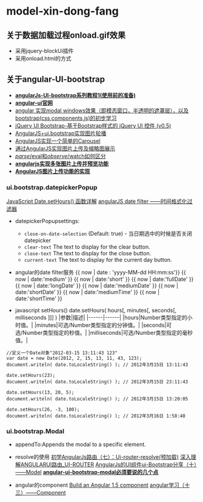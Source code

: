 # model-xin-dong-fang
## 关于数据加载过程onload.gif效果
- 采用jquery-blockUi插件
- 采用onload.html的方式
## 关于angular-UI-bootstrap
- [**angularJs-UI-bootstrap系列教程1(使用前的准备)**](http://www.cnblogs.com/HeJason/p/5315947.html)
- [**angular-ui官网**](http://angular-ui.github.io/bootstrap/)
- [angular 实现modal windows效果（即模态窗口，半透明的遮罩层），以及bootstrap(css,components,js)的初步学习](http://www.cnblogs.com/oxspirt/p/4536866.html)
- [jQuery UI Bootstrap-基于Bootstrap样式的 jQuery UI 控件 (v0.5)](http://www.bootcss.com/p/jquery-ui-bootstrap/)
- [AngularJS+ui.bootstrap实现图片轮播](http://blog.csdn.net/yateswang/article/details/47751477)
- [AngularJS实现一个简单的Carousel](http://www.angularjs.cn/A1cF)
- [通过AngularJS实现图片上传及缩略图展示](http://www.cnblogs.com/jach/p/5734920.html)
- [$parse/$eval和$observe/$watch如何区分](http://www.ngnice.com/posts/2314014da4eea8)
- [**angularjs实现多张图片上传并预览功能**](http://www.jb51.net/article/106661.htm)
- [**AngularJS图片上传功能的实现**](http://www.cnblogs.com/Uncle-Maize/p/6215710.html)


###  ui.bootstrap.datepickerPopup  
[JavaScript Date.setHours() 函数详解](http://www.365mini.com/page/javascript-date-sethours.htm)
[angularJS date filter ——时间格式化过滤器](http://blog.csdn.net/djzhao627/article/details/53443425)
- datepickerPopupsettings:
	- `close-on-date-selection` (Default: true) - 当日期选中的时候是否关闭datepicker
	- `clear-text`  The text to display for the clear button.
	- `close-text` The text to display for the close button.
	- `current-text` The text to display for the current day button.


- angular的date filter服务
{{ now | date : 'yyyy-MM-dd HH:mm:ss'}}
{{ now | date:'medium' }}<!-- Dec 3, 2016 10:43:51 AM -->
{{ now | date:'short' }}<!-- 12/3/16 10:43 AM -->
{{ now | date:'fullDate' }}<!-- Saturday, December 3, 2016 -->
{{ now | date:'longDate' }}<!-- December 3, 2016 -->
{{ now | date:'mediumDate' }}<!-- Dec 3, 2016 -->
{{ now | date:'shortDate' }}<!-- 12/3/16 -->
{{ now | date:'mediumTime' }}<!-- 10:43:51 AM -->
{{ now | date:'shortTime' }}<!-- 10:43 AM -->

- javascript setHours()
date.setHours( hours[, minutes[, seconds[, milliseconds ]]] )
|参数|描述|
|------|------|
|hours|Number类型指定的小时值。|
|minutes|可选/Number类型指定的分钟值。|
|seconds|可选/Number类型指定的秒值。|
|milliseconds|可选/Number类型指定的毫秒值。|
```
//定义一个Date对象"2012-03-15 13:11:43 123"
var date = new Date(2012, 2, 15, 13, 11, 43, 123);
document.writeln( date.toLocaleString() ); // 2012年3月15日 13:11:43

date.setHours(23);
document.writeln( date.toLocaleString() ); // 2012年3月15日 23:11:43

date.setHours(13, 20, 5);
document.writeln( date.toLocaleString() ); // 2012年3月15日 13:20:05

date.setHours(26, -3, 100);
document.writeln( date.toLocaleString() ); // 2012年3月16日 1:58:40
```


###  ui.bootstrap.Modal 
- appendTo:Appends the modal to a specific element.

- resolve的使用
[初学AngularJs路由（七）：Ui-router-resolve(预加载)](http://blog.csdn.net/oak160/article/details/53035496)
[深入理解ANGULARUI路由_UI-ROUTER](http://www.cnblogs.com/hughtxp/p/3965916.html)
[AngularJs的UI组件ui-Bootstrap分享（十）——Model](http://www.cnblogs.com/gongshunkai/p/6752601.html)
[**angular-ui-bootstrap-modal必须要说的几个点**](https://my.oschina.net/codingBingo/blog/715869)

- angular的component
[Build an Angular 1.5 component](http://www.jianshu.com/p/3daec67dd176)
[angular学习（十三）——Component](http://blog.csdn.net/lastsweetop/article/details/56285838?locationNum=2&fps=1)

